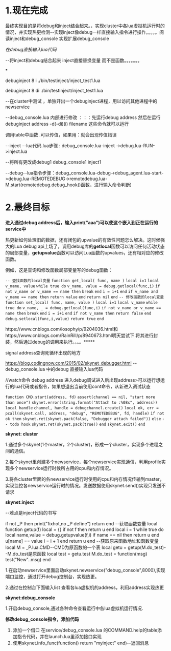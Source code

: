 # 1.现在完成

最终实现目的是将debug和inject结合起来。，实现cluster中各lua虚拟机运行时的情况，并实现热更检测--实现inject像debug一样直接输入指令进行操作。。。。。阅读inject和debug_console 实现扩展debug_console

*在debug直接输入lua代码*

--将inject和debug结合起来   inject直接替换变量 而不是函数。。。。。。。

<!--*<u>------------------输入指令   debuginject address  -d(-di)(i) filename        使用-d(-di)(i)来区分是否inject debug或者debuginject三种情况</u>-->*

debuginject 8 i ./bin/testinject/inject_test1.lua

debuginject 8 di ./bin/testinject/inject_test1.lua

--在cluster中测试 ，单独开出一个debuginject进程，用以访问其他进程中的newservice

<!--不能先inject后立马debug--现在的问题-->

--debug_console.lua 内部进行修改   ：：：先运行debug address    然后在运行debuginject address -d(-di)(i) filename    这些命令就可以运行

<!--.与 : 的区别：-->调用table中函数 .可以传值，如果用：就会出现传值错误

--inject --lua代码.lua步骤 : debug_console.lua-inject ->debug.lua-RUN->inject.lua

--将所有更改成debug1 debug_console1 inject1

--debug--lua指令步骤：debug_console.lua-debug->debug_agent.lua-start->debug.lua-REMOTEDEBUG->remotedebug.lua-M.start(remotedebug.debug_hook()函数，进行输入命令判断)

# 2.最终目标

**进入通过debug address后，输入print("aaa")可以使这个嵌入到正在运行的service中**

热更新如何处理旧的数据，还有闭包的upvalue的有效性问题怎么解决。这时候强大的Lua debug api上场了，调用debug库的**getlocal**函数可以访问任何活动状态的局部变量，**getupvalue**函数可以访问Lua函数的upvalues，还有相对应的修改函数。

例如，这是查询和修改函数局部变量写的debug函数：

`-- 查找函数的local变量`
`function get_local( func, name )`
    `local i=1`
    `local v_name, value`
    `while true do`
        `v_name, value = debug.getlocal(func,i)`
        `if not v_name or v_name == name then`
            `break`
        `end`
        `i = i+1`
    `end`
    `if v_name and v_name == name then`
        `return value`
    `end`
    `return nil`
`end`
`-- 修改函数的local变量`
`function set_local( func, name, value )`
    `local i=1`
    `local v_name`
    `while true do`
        `v_name, _ = debug.getlocal(func,i)`
        `if not v_name or v_name == name then`
            `break`
        `end`
        `i = i+1`
    `end`
    `if not v_name then`
        `return false`
    `end`
    `debug.setlocal(func,i,value)`
    `return true`
`end`

<!--可以将热更函数进行封装下，然后通过debug输入命令，如果命令存在，则对指定的函数地址进行内容替换-->  https://www.cnblogs.com/losophy/p/9204036.html和https://www.cnblogs.com/RainRill/p/8940673.html明天尝试下 将其进行封装，然后通过debug的调用来执行。。。。*****

signal address查询死循环出现的地方































































https://blog.codingnow.com/2015/02/skynet_debugger.html --debug_console.lua 中的debug 直接输入lua代码

//watch命令  debug address 进入debug调试进入后出现address>可以运行想运行的lua代码或者指令，如果想退出当前使用cont命令，从新进入调试状态



`function CMD.start(address, fd)`
	`assert(channel == nil, "start more than once")`
	`skynet.error(string.format("Attach to :%08x", address))`
	`local handle`
	`channel, handle = debugchannel.create()`
	`local ok, err = pcall(skynet.call, address, "debug", "REMOTEDEBUG", fd, handle)`
	`if not ok then`
		`skynet.ret(skynet.pack(false, "Debugger attach failed"))`
	`else`
		`-- todo hook`
		`skynet.ret(skynet.pack(true))`
	`end`
	`skynet.exit()`
`end`



**skynet: cluster**

1.通过多个skynet(1个master，2个cluster)，形成一个cluster，实现多个进程之间的通信。

2.每个skynet里创建多个newservice，每个newservice实现通信，利用profile实现多个newservice运行时候所占用的cpu和内存情况。

3.将各cluster里面的各newservice运行时使用的cpu和内存情况传输到master，实现监控各newservice运行时的情况。发送数据使用skynet.send()实现只发送不请求



**skynet:inject**

--难点是inject代码的书写

if not  _P then
	print("fixhot,no _P define")
	return
end
--获取函数变量
local function getup(f)
	local  = {}
	if not f then
		return u
	end
	local i = 1
	while true do
		local name,value = debug.getupvalue(f,i)
		if name == nil then
			return u
		end
		u[name] == value
		i = i + 1
	end
	return u
end
--获取原来函数地址和函数变量
local  M = _P.lua.CMD--CMD为原函数的一个表
local getu = getup(M.do_test)--M.do_test是原函数
local test = getu.test
M.do_test = function(msg)
	test("New"..msg)
end

1.在启动newservice里面启动skynet.newservice("debug_console",8000),实现端口监控，通过打开debug控制台，实现热更。

2.通过在控制台下面输入list 查看各lua虚拟机的address，利用address实现热更



**skynet:debug_console**

1.开启debug_console,通过各种命令查看运行中各lua虚拟机运行情况.

**修改debug_console指令，添加代码**

1.  添加一个借口 在service/debug_console.lua 的COMMAND.help的table添加指令代码，并在launch.lua里添加接口实现
2.  使用skynet.info_func(function() return "myinject" end)--返回消息

